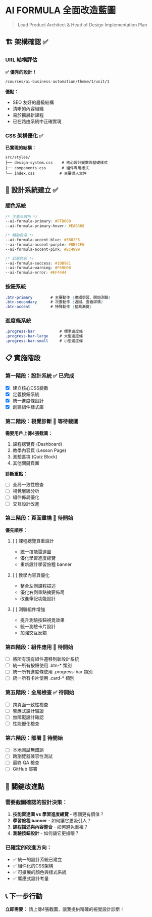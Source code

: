 # AI FORMULA 全面改造藍圖
> Lead Product Architect & Head of Design Implementation Plan

## 🏗️ 架構確認 ✅

### URL 結構評估
**✅ 優秀的設計！**
```
/courses/ai-business-automation/theme/1/unit/1
```

**優點：**
- SEO 友好的層級結構
- 清晰的內容組織
- 易於擴展新課程
- 已在路由系統中正確實現

### CSS 架構優化 ✅
**已實現的結構：**
```
src/styles/
├── design-system.css    # 核心設計變數與基礎樣式
├── components.css       # 組件專用樣式
└── index.css           # 主要導入文件
```

## 🎨 設計系統建立 ✅

### 顏色系統
```css
/* 主要品牌色 */
--ai-formula-primary: #FFD600
--ai-formula-primary-hover: #EAB308

/* 輔助色系 */
--ai-formula-accent-blue: #3B82F6
--ai-formula-accent-purple: #8B5CF6
--ai-formula-accent-pink: #EC4899

/* 狀態色彩 */
--ai-formula-success: #10B981
--ai-formula-warning: #F59E0B
--ai-formula-error: #EF4444
```

### 按鈕系統
```css
.btn-primary        # 主要動作 (繼續學習、開始測驗)
.btn-secondary      # 次要動作 (返回、查看詳情)
.btn-accent         # 特殊動作 (藍紫漸變)
```

### 進度條系統
```css
.progress-bar           # 標準進度條
.progress-bar-large     # 大型進度條
.progress-bar-small     # 小型進度條
```

## 📋 實施階段

### 第一階段：設計系統 ✅ 已完成
- [x] 建立核心CSS變數
- [x] 定義按鈕系統
- [x] 統一進度條設計
- [x] 創建組件樣式庫

### 第二階段：視覺診斷 🔄 等待截圖
**需要用戶上傳4張截圖：**
1. 課程總覽頁 (Dashboard)
2. 教學內容頁 (Lesson Page)
3. 測驗區塊 (Quiz Block)
4. 其他關鍵頁面

**診斷重點：**
- [ ] 全局一致性檢查
- [ ] 視覺層級分析
- [ ] 組件佈局優化
- [ ] 交互設計改進

### 第三階段：頁面重構 📝 待開始
**優先順序：**
1. [ ] 課程總覽頁重設計
   - 統一技能雷達圖
   - 優化學習進度總覽
   - 重新設計學習旅程 banner

2. [ ] 教學內容頁優化
   - 整合左側課程描述
   - 優化右側重點摘要佈局
   - 改進筆記功能設計

3. [ ] 測驗組件增強
   - 提升測驗按鈕視覺效果
   - 統一測驗卡片設計
   - 加強交互反饋

### 第四階段：組件應用 🔧 待開始
- [ ] 將所有現有組件遷移到新設計系統
- [ ] 統一所有按鈕使用 .btn-* 類別
- [ ] 統一所有進度條使用 .progress-bar 類別
- [ ] 統一所有卡片使用 .card-* 類別

### 第五階段：全局檢查 ✅ 待開始
- [ ] 跨頁面一致性檢查
- [ ] 響應式設計驗證
- [ ] 無障礙設計確認
- [ ] 性能優化檢查

### 第六階段：部署 🚀 待開始
- [ ] 本地測試無錯誤
- [ ] 跨瀏覽器兼容性測試
- [ ] 最終 QA 檢查
- [ ] GitHub 部署

## 🎯 關鍵改進點

### 需要截圖確認的設計決策：
1. **技能雷達圖 vs 學習進度總覽** - 哪個更有價值？
2. **學習旅程 banner** - 如何讓它更吸引人？
3. **課程描述與內容整合** - 如何避免重複？
4. **測驗按鈕設計** - 如何讓它更搶眼？

### 已確定的改進方向：
- ✅ 統一的設計系統已建立
- ✅ 組件化的CSS架構
- ✅ 可擴展的顏色與樣式系統
- ✅ 響應式設計考量

## 📞 下一步行動
**立即需要：** 請上傳4張截圖，讓我提供精確的視覺設計診斷！ 
